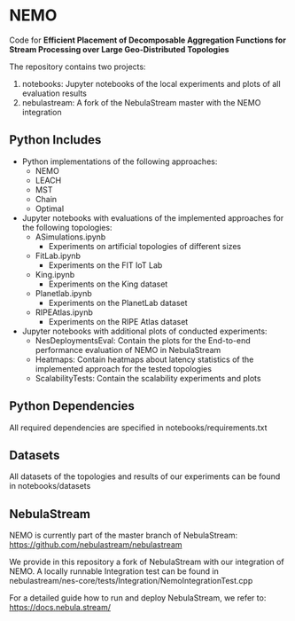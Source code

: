 # NEMO
Code for **Efficient Placement of Decomposable Aggregation Functions for Stream Processing over Large Geo-Distributed Topologies**

The repository contains two projects:
1. notebooks: Jupyter notebooks of the local experiments and plots of all evaluation results
2. nebulastream: A fork of the NebulaStream master with the NEMO integration

## Python Ιncludes 
- Python implementations of the following approaches:
    - NEMO
    - LEACH
    -  MST
    -  Chain
    -  Optimal
- Jupyter notebooks with evaluations of the implemented approaches for the following topologies:
    - ASimulations.ipynb
        - Experiments on artificial topologies of different sizes
    - FitLab.ipynb
        - Experiments on the FIT IoT Lab
    - King.ipynb
        - Experiments on the King dataset
    - Planetlab.ipynb
        - Experiments on the PlanetLab dataset
    - RIPEAtlas.ipynb
        - Experiments on the RIPE Atlas dataset
- Jupyter notebooks with additional plots of conducted experiments:
    - NesDeploymentsEval: Contain the plots for the End-to-end performance evaluation of NEMO in NebulaStream
    - Heatmaps: Contain heatmaps about latency statistics of the implemented approach for the tested topologies
    - ScalabilityTests: Contain the scalability experiments and plots
 
## Python Dependencies 
All required dependencies are specified in notebooks/requirements.txt

## Datasets
All datasets of the topologies and results of our experiments can be found in notebooks/datasets

## NebulaStream
NEMO is currently part of the master branch of NebulaStream: https://github.com/nebulastream/nebulastream

We provide in this repository a fork of NebulaStream with our integration of NEMO. A locally runnable Integration test can be found in nebulastream/nes-core/tests/Integration/NemoIntegrationTest.cpp

For a detailed guide how to run and deploy NebulaStream, we refer to: https://docs.nebula.stream/

